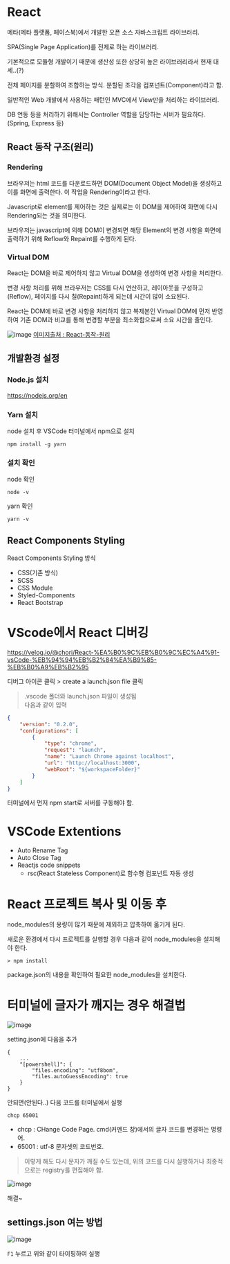 # React
메타(메타 플랫폼, 페이스북)에서 개발한 오픈 소스 자바스크립트 라이브러리.

SPA(Single Page Application)를 전제로 하는 라이브러리.

기본적으로 모듈형 개발이기 때문에 생산성 또한 상당히 높은 라이브러리라서 현재 대세..(?)

전체 페이지를 분할하여 조합하는 방식. 분할된 조각을 컴포넌트(Component)라고 함.

일반적인 Web 개발에서 사용하는 패턴인 MVC에서 View만을 처리하는 라이브러리.

DB 연동 등을 처리하기 위해서는 Controller 역할을 담당하는 서버가 필요하다.(Spring, Express 등)

## React 동작 구조(원리)
### Rendering
브라우저는 html 코드를 다운로드하면 DOM(Document Object Model)을 생성하고 이를 화면에 출력한다. 이 작업을 Rendering이라고 한다.

Javascript로 element를 제어하는 것은 실제로는 이 DOM을 제어하여 화면에 다시 Rendering되는 것을 의미한다.

브라우저는 javascript에 의해 DOM이 변경되면 해당 Element의 변경 사항을 화면에 출력하기 위해 Reflow와 Repaint를 수행하게 된다.

### Virtual DOM
React는 DOM을 바로 제어하지 않고 Virtual DOM을 생성하여 변경 사항을 처리한다.

변경 사항 처리를 위해 브라우저는 CSS를 다시 연산하고, 레이아웃을 구성하고(Reflow), 페이지를 다시 칠(Repaint)하게 되는데 시간이 많이 소요된다.

React는 DOM에 바로 변경 사항을 처리하지 않고 복제본인 Virtual DOM에 먼저 반영하여 기존 DOM과 비교를 통해 변경할 부분을 최소화함으로써 소요 시간을 줄인다.

![image](https://github.com/tiblo/React_edu/assets/34559256/2cf6fb96-0084-4b76-a1d3-6aa434c9e541)
[이미지출처 : React-동작-원리](https://velog.io/@leitmotif/React-%EB%8F%99%EC%9E%91-%EC%9B%90%EB%A6%AC)

## 개발환경 설정
### Node.js 설치
https://nodejs.org/en

### Yarn 설치
node 설치 후 VSCode 터미널에서 npm으로 설치
```
npm install -g yarn
```

### 설치 확인
node 확인
```
node -v
```

yarn 확인
```
yarn -v
```

## React Components Styling
React Components Styling 방식
* CSS(기존 방식)
* SCSS
* CSS Module
* Styled-Components
* React Bootstrap

# VScode에서 React 디버깅

https://velog.io/@chori/React-%EA%B0%9C%EB%B0%9C%EC%A4%91-vsCode-%EB%94%94%EB%B2%84%EA%B9%85-%EB%B0%A9%EB%B2%95

디버그 아이콘 클릭 > create a launch.json file 클릭
> .vscode 폴더와 launch.json 파일이 생성됨<br>
  다음과 같이 입력
```json
{
    "version": "0.2.0",
    "configurations": [
        {
            "type": "chrome",
            "request": "launch",
            "name": "Launch Chrome against localhost",
            "url": "http://localhost:3000",
            "webRoot": "${workspaceFolder}"
        }
    ]
}
```
터미널에서 먼저 npm start로 서버를 구동해야 함.

# VSCode Extentions
* Auto Rename Tag
* Auto Close Tag
* Reactjs code snippets
  * rsc(React Stateless Component)로 함수형 컴포넌트 자동 생성

# React 프로젝트 복사 및 이동 후
node_modules의 용량이 많기 때문에 제외하고 압축하여 옮기게 된다.

새로운 환경에서 다시 프로젝트를 실행할 경우 다음과 같이 node_modules을 설치해야 한다.
```
> npm install
```
package.json의 내용을 확인하여 필요한 node_modules을 설치한다.

# 터미널에 글자가 깨지는 경우 해결법
![image](https://github.com/tiblo/React_edu/assets/34559256/b0da1558-e0ee-48b0-9c72-cf364cc963e1)

setting.json에 다음을 추가
```
{
    ...
    "[powershell]": {
        "files.encoding": "utf8bom",
        "files.autoGuessEncoding": true
    }
}
```

안되면(안된다..) 다음 코드를 터미널에서 실행
```
chcp 65001
```

- chcp : CHange Code Page. cmd(커멘드 창)에서의 글자 코드를 변경하는 명령어.
- 65001 : utf-8 문자셋의 코드번호.

> 이렇게 해도 다시 문자가 깨질 수도 있는데, 위의 코드를 다시 실행하거나 최종적으로는 registry를 편집해야 함.

![image](https://github.com/tiblo/React_edu/assets/34559256/70bcf883-99e9-4850-bb55-acb5943073fd)

해결~

## settings.json 여는 방법
![image](https://github.com/tiblo/React_edu/assets/34559256/8560465f-08b3-4e21-bd32-dd3a553dca2e)

``F1`` 누르고 위와 같이 타이핑하여 실행

